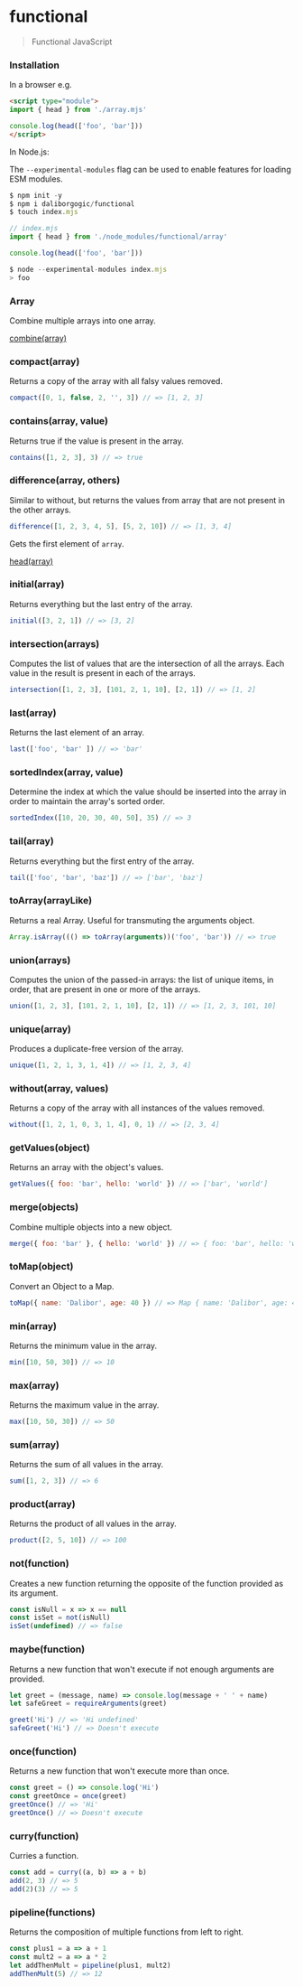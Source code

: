 # functional

> Functional JavaScript

### Installation

In a browser e.g.

```html
<script type="module">
import { head } from './array.mjs'

console.log(head(['foo', 'bar']))
</script>
```

In Node.js:

The ```--experimental-modules``` flag can be used to enable features for loading ESM modules.

```javascript
$ npm init -y
$ npm i daliborgogic/functional
$ touch index.mjs

// index.mjs
import { head } from './node_modules/functional/array'

console.log(head(['foo', 'bar']))

$ node --experimental-modules index.mjs
> foo
```

### Array

Combine multiple arrays into one array.

[combine(array)](https://github.com/daliborgogic/functional/blob/master/array.mjs#L1)

### compact(array)

Returns a copy of the array with all falsy values removed.

```javascript
compact([0, 1, false, 2, '', 3]) // => [1, 2, 3]
```

### contains(array, value)

Returns true if the value is present in the array.

```javascript
contains([1, 2, 3], 3) // => true
```

### difference(array, others)

Similar to without, but returns the values from array that are not present in the other arrays.

```javascript
difference([1, 2, 3, 4, 5], [5, 2, 10]) // => [1, 3, 4]
```

Gets the first element of `array`.

[head(array)](https://github.com/daliborgogic/functional/blob/master/array.mjs#L15)

### initial(array)

Returns everything but the last entry of the array.

```javascript
initial([3, 2, 1]) // => [3, 2]
```

### intersection(arrays)

Computes the list of values that are the intersection of all the arrays. Each value in the result is present in each of the arrays.

```javascript
intersection([1, 2, 3], [101, 2, 1, 10], [2, 1]) // => [1, 2]
```

### last(array)
Returns the last element of an array.

```javascript
last(['foo', 'bar' ]) // => 'bar'
```
### sortedIndex(array, value)
Determine the index at which the value should be inserted into the array in order to maintain the array's sorted order.

```javascript
sortedIndex([10, 20, 30, 40, 50], 35) // => 3
```
### tail(array)
Returns everything but the first entry of the array.

```javascript
tail(['foo', 'bar', 'baz']) // => ['bar', 'baz']
```
### toArray(arrayLike)
Returns a real Array. Useful for transmuting the arguments object.

```javascript
Array.isArray((() => toArray(arguments))('foo', 'bar')) // => true
```
### union(arrays)
Computes the union of the passed-in arrays: the list of unique items, in order, that are present in one or more of the arrays.

```javascript
union([1, 2, 3], [101, 2, 1, 10], [2, 1]) // => [1, 2, 3, 101, 10]
```
### unique(array)
Produces a duplicate-free version of the array.

```javascript
unique([1, 2, 1, 3, 1, 4]) // => [1, 2, 3, 4]
```
### without(array, values)
Returns a copy of the array with all instances of the values removed.

```javascript
without([1, 2, 1, 0, 3, 1, 4], 0, 1) // => [2, 3, 4]
```
### getValues(object)
Returns an array with the object's values.

```javascript
getValues({ foo: 'bar', hello: 'world' }) // => ['bar', 'world']
```
### merge(objects)
Combine multiple objects into a new object.

```javascript
merge({ foo: 'bar' }, { hello: 'world' }) // => { foo: 'bar', hello: 'world' }
```
### toMap(object)
Convert an Object to a Map.

```javascript
toMap({ name: 'Dalibor', age: 40 }) // => Map { name: 'Dalibor', age: 40 }
```
### min(array)
Returns the minimum value in the array.

```javascript
min([10, 50, 30]) // => 10
```
### max(array)
Returns the maximum value in the array.

```javascript
max([10, 50, 30]) // => 50
```
### sum(array)
Returns the sum of all values in the array.

```javascript
sum([1, 2, 3]) // => 6
```
### product(array)
Returns the product of all values in the array.

```javascript
product([2, 5, 10]) // => 100
```
### not(function)
Creates a new function returning the opposite of the function provided as its argument.

```javascript
const isNull = x => x == null
const isSet = not(isNull)
isSet(undefined) // => false
```
### maybe(function)
Returns a new function that won't execute if not enough arguments are provided.
```javascript
let greet = (message, name) => console.log(message + ' ' + name)
let safeGreet = requireArguments(greet)

greet('Hi') // => 'Hi undefined'
safeGreet('Hi') // => Doesn't execute
```
### once(function)
Returns a new function that won't execute more than once.
```javascript
const greet = () => console.log('Hi')
const greetOnce = once(greet)
greetOnce() // => 'Hi'
greetOnce() // => Doesn't execute
```
### curry(function)
Curries a function.
```javascript
const add = curry((a, b) => a + b)
add(2, 3) // => 5
add(2)(3) // => 5
```
### pipeline(functions)
Returns the composition of multiple functions from left to right.

```javascript
const plus1 = a => a + 1
const mult2 = a => a * 2
let addThenMult = pipeline(plus1, mult2)
addThenMult(5) // => 12
```
